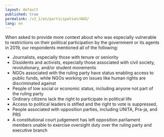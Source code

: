 ```yaml
---
layout: default
published: true
permalink: /v3_1/en/participation/AGO/
lang: en
---
```


When asked to provide more context about who was especially vulnerable to restrictions on their political participation by the government or its agents in 2019, our respondents mentioned all of the following:
- Journalists, especially those with tenure or seniority
- Dissidents and activists, especially those associated with civil society, revolutionary, and/or student movements
- NGOs associated with the ruling party have status enabling access to public funds, while NGOs working on issues like human rights are discriminated against
- People of low social or economic status, including anyone not part of the ruling party
- Ordinary citizens lack the right to participate in political life 
- Access to political leaders is stifled and the right to vote is suppressed,
- People associated with opposition parties, including UNITA, Pra-ja, and PRS
- A constitutional court judgement has left opposition parliament members unable to exercise oversight duty over the ruling party and executive branch

